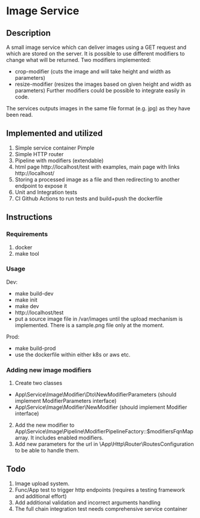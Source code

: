 # Image Service

## Description

A small image service which can deliver images using a GET request and which are stored on the server. It is possible to
use different modifiers to change what will be returned. Two modifiers implemented:
* crop-modifier (cuts the image and will take height and width as parameters)
* resize-modifier (resizes the images based on given height and width as parameters)
Further modifiers could be possible to integrate easily in code.

The services outputs images in the same file format (e.g. jpg) as they have been read.

## Implemented and utilized

1. Simple service container Pimple
2. Simple HTTP router
3. Pipeline with modifiers (extendable)
4. html page http://localhost/test with examples, main page with links http://localhost/
5. Storing a processed image as a file and then redirecting to another endpoint to expose it
6. Unit and Integration tests
7. CI Github Actions to run tests and build+push the dockerfile

## Instructions

### Requirements

1. docker
2. make tool

### Usage

Dev:

* make build-dev
* make init
* make dev
* http://localhost/test
* put a source image file in /var/images until the upload mechanism is implemented. There is a sample.png file only at
  the moment.

Prod:

* make build-prod
* use the dockerfile within either k8s or aws etc.

### Adding new image modifiers

1. Create two classes

* App\Service\Image\Modifier\Dto\NewModifierParameters (should implement ModifierParameters interface)
* App\Service\Image\Modifier\NewModifier (should implement Modifier interface)

2. Add the new modifier to App\Service\Image\Pipeline\ModifierPipelineFactory::$modifiersFqnMap array. It includes
   enabled modifiers.
3. Add new parameters for the url in \App\Http\Router\RoutesConfiguration to be able to handle them.

## Todo

1. Image upload system.
2. Func/App test to trigger http endpoints (requires a testing framework and additional effort)
3. Add additional validation and incorrect arguments handling
4. The full chain integration test needs comprehensive service container 
